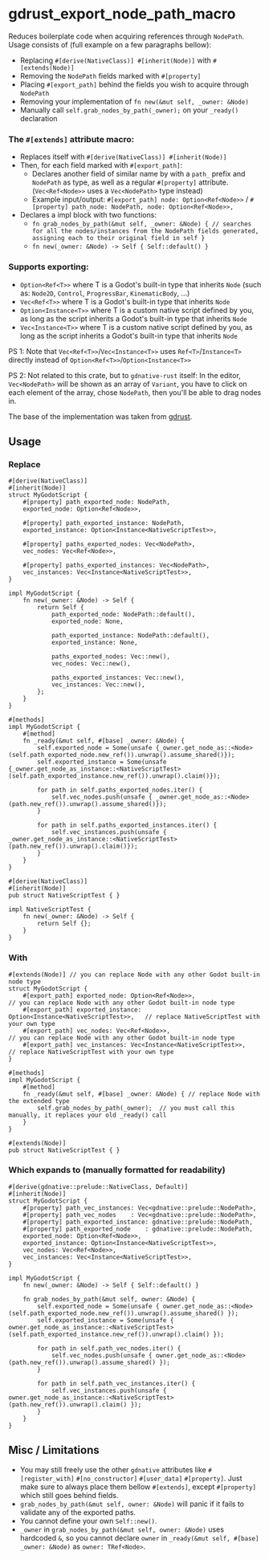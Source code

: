 # gdrust_export_node_path_macro
Reduces boilerplate code when acquiring references through `NodePath`. 
Usage consists of (full example on a few paragraphs bellow):
- Replacing `#[derive(NativeClass)] #[inherit(Node)]` with `#[extends(Node)]`
- Removing the `NodePath` fields marked with `#[property]`
- Placing `#[export_path]` behind the fields you wish to acquire through `NodePath`
- Removing your implementation of `fn new(&mut self, _owner: &Node)`
- Manually call `self.grab_nodes_by_path(_owner);` on your `_ready()` declaration

### The `#[extends]` attribute macro:
- Replaces itself with `#[derive(NativeClass)] #[inherit(Node)]`
- Then, for each field marked with `#[export_path]`:
    - Declares another field of similar name by with a `path_` prefix and `NodePath` as type, as well as a regular `#[property]` attribute. (`Vec<Ref<Node>>` uses a `Vec<NodePath>` type instead)
    - Example input/output: `#[export_path] node: Option<Ref<Node>>` / `#[property] path_node: NodePath, node: Option<Ref<Node>>,`
- Declares a impl block with two functions:
    - `fn grab_nodes_by_path(&mut self, _owner: &Node) {
        // searches for all the nodes/instances from the NodePath fields generated, assigning each to their original field in self
      }`
    - `fn new(_owner: &Node) -> Self { Self::default() }`

### Supports exporting:
- `Option<Ref<T>>` where T is a Godot's built-in type that inherits `Node` (such as: `Node2D`, `Control`, `ProgressBar`, `KinematicBody`, ...)
- `Vec<Ref<T>>` where T is a Godot's built-in type that inherits `Node`
- `Option<Instance<T>>` where T is a custom native script defined by you, as long as the script inherits a Godot's built-in type that inherits `Node`
- `Vec<Instance<T>>` where T is a custom native script defined by you, as long as the script inherits a Godot's built-in type that inherits `Node`


PS 1: Note that `Vec<Ref<T>>`/`Vec<Instance<T>>` uses `Ref<T>`/`Instance<T>` directly instead of `Option<Ref<T>>`/`Option<Instance<T>>`


PS 2: Not related to this crate, but to `gdnative-rust` itself: In the editor, `Vec<NodePath>` will be shown as an array of `Variant`, you have to click on each element of the array, chose `NodePath`, then you'll be able to drag nodes in.

The base of the implementation was taken from [gdrust](https://github.com/wyattjsmith1/gdrust).

## Usage
### Replace
```
#[derive(NativeClass)]
#[inherit(Node)]
struct MyGodotScript {
    #[property] path_exported_node: NodePath,
    exported_node: Option<Ref<Node>>,

    #[property] path_exported_instance: NodePath,
    exported_instance: Option<Instance<NativeScriptTest>>,

    #[property] paths_exported_nodes: Vec<NodePath>,
    vec_nodes: Vec<Ref<Node>>,

    #[property] paths_exported_instances: Vec<NodePath>,
    vec_instances: Vec<Instance<NativeScriptTest>>,
}

impl MyGodotScript {
    fn new(_owner: &Node) -> Self {
        return Self {
            path_exported_node: NodePath::default(),
            exported_node: None,

            path_exported_instance: NodePath::default(),
            exported_instance: None,

            paths_exported_nodes: Vec::new(),
            vec_nodes: Vec::new(),

            paths_exported_instances: Vec::new(),
            vec_instances: Vec::new(),
        };
    }
}

#[methods]
impl MyGodotScript {
    #[method]
    fn _ready(&mut self, #[base] _owner: &Node) {
        self.exported_node = Some(unsafe {_owner.get_node_as::<Node>(self.path_exported_node.new_ref()).unwrap().assume_shared()});
        self.exported_instance = Some(unsafe {_owner.get_node_as_instance::<NativeScriptTest>(self.path_exported_instance.new_ref()).unwrap().claim()});

        for path in self.paths_exported_nodes.iter() {
            self.vec_nodes.push(unsafe { _owner.get_node_as::<Node>(path.new_ref()).unwrap().assume_shared()});
        }

        for path in self.paths_exported_instances.iter() {
            self.vec_instances.push(unsafe { _owner.get_node_as_instance::<NativeScriptTest>(path.new_ref()).unwrap().claim()});
        }
    }
}

#[derive(NativeClass)]
#[inherit(Node)]
pub struct NativeScriptTest { }

impl NativeScriptTest {
    fn new(_owner: &Node) -> Self {
        return Self {};
    }
}
```
### With
```
#[extends(Node)] // you can replace Node with any other Godot built-in node type
struct MyGodotScript {
    #[export_path] exported_node: Option<Ref<Node>>,                        // you can replace Node with any other Godot built-in node type
    #[export_path] exported_instance: Option<Instance<NativeScriptTest>>,   // replace NativeScriptTest with your own type
    #[export_path] vec_nodes: Vec<Ref<Node>>,                               // you can replace Node with any other Godot built-in node type
    #[export_path] vec_instances: Vec<Instance<NativeScriptTest>>,          // replace NativeScriptTest with your own type
}

#[methods]
impl MyGodotScript {
    #[method]
    fn _ready(&mut self, #[base] _owner: &Node) { // replace Node with the extended type
        self.grab_nodes_by_path(_owner);  // you must call this manually, it replaces your old _ready() call
    }
}

#[extends(Node)]
pub struct NativeScriptTest { }
```

### Which expands to (manually formatted for readability)
```
#[derive(gdnative::prelude::NativeClass, Default)]
#[inherit(Node)]
struct MyGodotScript {
    #[property] path_vec_instances: Vec<gdnative::prelude::NodePath>,
    #[property] path_vec_nodes    : Vec<gdnative::prelude::NodePath>,
    #[property] path_exported_instance: gdnative::prelude::NodePath,
    #[property] path_exported_node    : gdnative::prelude::NodePath,
    exported_node: Option<Ref<Node>>,
    exported_instance: Option<Instance<NativeScriptTest>>,
    vec_nodes: Vec<Ref<Node>>,
    vec_instances: Vec<Instance<NativeScriptTest>>,
}

impl MyGodotScript {
    fn new(_owner: &Node) -> Self { Self::default() }

    fn grab_nodes_by_path(&mut self, owner: &Node) {
        self.exported_node = Some(unsafe { owner.get_node_as::<Node>(self.path_exported_node.new_ref()).unwrap().assume_shared() });
        self.exported_instance = Some(unsafe { owner.get_node_as_instance::<NativeScriptTest>(self.path_exported_instance.new_ref()).unwrap().claim() });

        for path in self.path_vec_nodes.iter() {
            self.vec_nodes.push(unsafe { owner.get_node_as::<Node>(path.new_ref()).unwrap().assume_shared() });
        }

        for path in self.path_vec_instances.iter() {
            self.vec_instances.push(unsafe { owner.get_node_as_instance::<NativeScriptTest>(path.new_ref()).unwrap().claim() });
        }
    }
}
```
## Misc / Limitations
- You may still freely use the other `gdnative` attributes like `#[register_with]` `#[no_constructor]` `#[user_data]` `#[property]`. Just make sure to always place them bellow `#[extends]`, except `#[property]` which still goes behind fields.
- `grab_nodes_by_path(&mut self, owner: &Node)` will panic if it fails to validate any of the exported paths.
- You cannot define your own `Self::new()`.
- `_owner` in `grab_nodes_by_path(&mut self, owner: &Node)` uses hardcoded `&`, so you cannot declare `owner` in `_ready(&mut self, #[base] _owner: &Node)` as `owner: TRef<Node>`.
